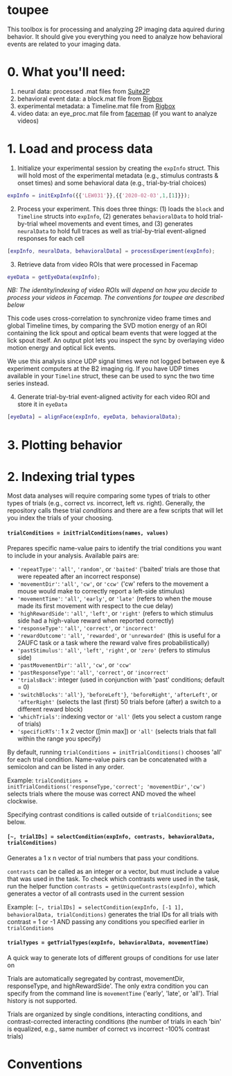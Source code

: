 # toupee
This toolbox is for processing and analyzing 2P imaging data aquired during behavior. It should give you everything you need to analyze how behavioral events are related to your imaging data.

# 0. What you'll need:
1. neural data: processed .mat files from [Suite2P](https://github.com/MouseLand/suite2p)
2. behavioral event data: a block.mat file from [Rigbox](https://github.com/cortex-lab/Rigbox)
3. experimental metadata: a Timeline.mat file from [Rigbox](https://github.com/cortex-lab/Rigbox)
4. video data: an eye_proc.mat file from [facemap](https://github.com/MouseLand/FaceMap) (if you want to analyze videos)

# 1. Load and process data
1. Initialize your experimental session by creating the `expInfo` struct. This will hold most of the experimental metadata (e.g., stimulus contrasts & onset times) and some behavioral data (e.g., trial-by-trial choices)
```matlab
expInfo = initExpInfo({{'LEW031'}},{{'2020-02-03',1,[1]}});
```

2. Process your experiment. This does three things: (1) loads the `block` and `Timeline` structs into `expInfo`, (2) generates `behavioralData` to hold trial-by-trial wheel movements and event times, and (3) generates `neuralData` to hold full traces as well as trial-by-trial event-aligned responses for each cell
```matlab
[expInfo, neuralData, behavioralData] = processExperiment(expInfo);
```

3. Retrieve data from video ROIs that were processed in Facemap
```matlab
eyeData = getEyeData(expInfo);
```
_NB: The identity/indexing of video ROIs will depend on how you decide to process your videos in Facemap. The conventions for toupee are described below_

This code uses cross-correlation to synchronize video frame times and global Timeline times, by comparing the SVD motion energy of an ROI containing the lick spout and optical beam events that were logged at the lick spout itself. An output plot lets you inspect the sync by overlaying video motion energy and optical lick events. 

We use this analysis since UDP signal times were not logged between eye & experiment computers at the B2 imaging rig. If you have UDP times available in your `Timeline` struct, these can be used to sync the two time series instead. 

4. Generate trial-by-trial event-aligned activity for each video ROI and store it in `eyeData`
```matlab
[eyeData] = alignFace(expInfo, eyeData, behavioralData);
```
# 3. Plotting behavior

# 2. Indexing trial types
Most data analyses will require comparing some types of trials to other types of trials (e.g., correct _vs._ incorrect, left _vs._ right). Generally, the repository calls these trial _conditions_ and there are a few scripts that will let you index the trials of your choosing.


#### `trialConditions = initTrialConditions(names, values)` 
Prepares specific name-value pairs to identify the trial conditions you want to include in your analysis. Available pairs are:
  * `'repeatType'`: `'all'`, `'random'`, or `'baited'` ('baited' trials are those that were repeated after an incorrect response)
  * `'movementDir'`: `'all'`, `'cw'`, or `'ccw'` ('cw' refers to the movement a mouse would make to correctly report a left-side stimulus)
  * `'movementTime'`: `'all'`, `'early'`, or `'late'` (refers to when the mouse made its first movement with respect to the cue delay)
  * `'highRewardSide'`: `'all'`, `'left'`, or `'right'` (refers to which stimulus side had a high-value reward when reported correctly)
  * `'responseType'`: `'all'`, `'correct'`, or `'incorrect'`
  * `'rewardOutcome'`: `'all'`, `'rewarded'`, or `'unrewarded'` (this is useful for a 2AUFC task or a task where the reward valve fires probabilistically)
  * `'pastStimulus'`: `'all'`, `'left'`, `'right'`, or `'zero'` (refers to stimulus side)
  * `'pastMovementDir'`: `'all'`, `'cw'`, or `'ccw'`
  * `'pastResponseType'`: `'all'`, `'correct'`, or `'incorrect'`
  * `'trialsBack'`: integer (used in conjunction with 'past' conditions; default = 0)
  * `'switchBlocks'`: `'all'}`, `'beforeLeft'}`, `'beforeRight'`, `'afterLeft'`, or `'afterRight'` (selects the last (first) 50 trials before (after) a switch to a different reward block)
  * `'whichTrials'`: indexing vector or `'all'` (lets you select a custom range of trials)
  * `'specificRTs'`: 1 x 2 vector ([min max]) or `'all'` (selects trials that fall within the range you specify)

By default, running `trialConditions = initTrialConditions()` chooses 'all' for each trial condition. Name-value pairs can be concatenated with a semicolon and can be listed in any order.

Example: `trialConditions = initTrialConditions('responseType,'correct'; 'movementDir','cw')` selects trials where the mouse was correct AND moved the wheel clockwise.

Specifying contrast conditions is called outside of `trialConditions`; see below.
  
#### `[~, trialIDs] = selectCondition(expInfo, contrasts, behavioralData, trialConditions)` 
Generates a 1 x n vector of trial numbers that pass your conditions.

`contrasts` can be called as an integer or a vector, but must include a value that was used in the task. To check which contrasts were used in the task, run the helper function `contrasts = getUniqueContrasts(expInfo)`, which generates a vector of all contrasts used in the current session

Example: `[~, trialIDs] = selectCondition(expInfo, [-1 1], behavioralData, trialConditions)` generates the trial IDs for all trials with contrast = 1 or -1 AND passing any conditions you specified earlier in `trialConditions`

#### `trialTypes = getTrialTypes(expInfo, behavioralData, movementTime)`
A quick way to generate lots of different groups of conditions for use later on

Trials are automatically segregated by contrast, movementDir, responseType, and highRewardSide'. The only extra condition you can specify from the command line is `movementTime` ('early', 'late', or 'all'). Trial history is not supported.

Trials are organized by single conditions, interacting conditions, and contrast-corrected interacting conditions (the number of trials in each 'bin' is equalized, e.g., same number of correct vs incorrect -100% contrast trials)


# Conventions


